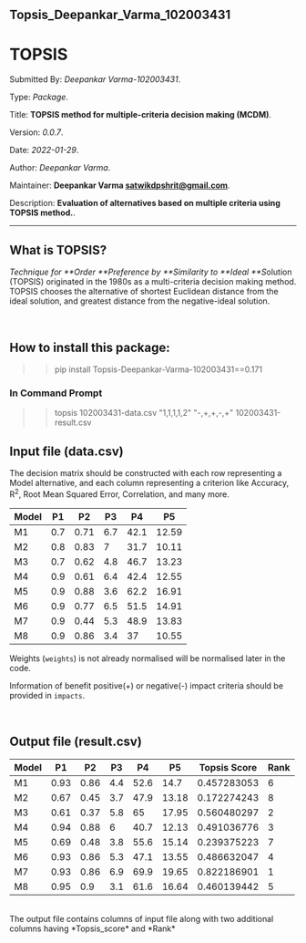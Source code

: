 ## Topsis_Deepankar_Varma_102003431

# TOPSIS

Submitted By: _Deepankar Varma-102003431_.

Type: _Package_.

Title: **TOPSIS method for multiple-criteria decision making (MCDM)**.

Version: _0.0.7_.

Date: _2022-01-29_.

Author: _Deepankar Varma_.

Maintainer: **Deepankar Varma <satwikdpshrit@gmail.com>**.

Description: **Evaluation of alternatives based on multiple criteria using TOPSIS method.**.

---

## What is TOPSIS?

*Technique for **Order **Preference by **Similarity to **Ideal \*\*S*olution
(TOPSIS) originated in the 1980s as a multi-criteria decision making method.
TOPSIS chooses the alternative of shortest Euclidean distance from the ideal solution,
and greatest distance from the negative-ideal solution.

<br>

## How to install this package:

> > pip install Topsis-Deepankar-Varma-102003431==0.171

### In Command Prompt

> > topsis 102003431-data.csv "1,1,1,1,2" "-,+,+,-,+" 102003431-result.csv

## Input file (data.csv)

The decision matrix should be constructed with each row representing a Model alternative, and each column representing a criterion like Accuracy, R<sup>2</sup>, Root Mean Squared Error, Correlation, and many more.

| Model | P1  | P2   | P3  | P4   | P5    |
| ----- | --- | ---- | --- | ---- | ----- |
| M1    | 0.7 | 0.71 | 6.7 | 42.1 | 12.59 |
| M2    | 0.8 | 0.83 | 7   | 31.7 | 10.11 |
| M3    | 0.7 | 0.62 | 4.8 | 46.7 | 13.23 |
| M4    | 0.9 | 0.61 | 6.4 | 42.4 | 12.55 |
| M5    | 0.9 | 0.88 | 3.6 | 62.2 | 16.91 |
| M6    | 0.9 | 0.77 | 6.5 | 51.5 | 14.91 |
| M7    | 0.9 | 0.44 | 5.3 | 48.9 | 13.83 |
| M8    | 0.9 | 0.86 | 3.4 | 37   | 10.55 |

Weights (`weights`) is not already normalised will be normalised later in the code.

Information of benefit positive(+) or negative(-) impact criteria should be provided in `impacts`.

<br>

## Output file (result.csv)

| Model | P1   | P2   | P3  | P4   | P5    | Topsis Score | Rank |
| ----- | ---- | ---- | --- | ---- | ----- | ------------ | ---- |
| M1    | 0.93 | 0.86 | 4.4 | 52.6 | 14.7  | 0.457283053  | 6    |
| M2    | 0.67 | 0.45 | 3.7 | 47.9 | 13.18 | 0.172274243  | 8    |
| M3    | 0.61 | 0.37 | 5.8 | 65   | 17.95 | 0.560480297  | 2    |
| M4    | 0.94 | 0.88 | 6   | 40.7 | 12.13 | 0.491036776  | 3    |
| M5    | 0.69 | 0.48 | 3.8 | 55.6 | 15.14 | 0.239375223  | 7    |
| M6    | 0.93 | 0.86 | 5.3 | 47.1 | 13.55 | 0.486632047  | 4    |
| M7    | 0.93 | 0.86 | 6.9 | 69.9 | 19.65 | 0.822186901  | 1    |
| M8    | 0.95 | 0.9  | 3.1 | 61.6 | 16.64 | 0.460139442  | 5    |

<br>
The output file contains columns of input file along with two additional columns having *Topsis_score* and *Rank*
